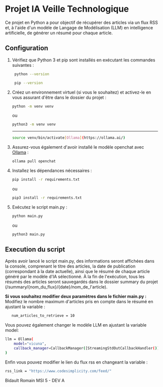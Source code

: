 # Projet IA Veille Technologique

Ce projet en Python a pour objectif de récupérer des articles via un flux RSS et, à l'aide d'un modèle de Langage de Modélisation (LLM) en intelligence artificielle, de générer un résumé pour chaque article.

## Configuration

1. Vérifiez que Python 3 et pip sont installés en exécutant les commandes suivantes :

   ```bash
    python --version
   ```

   ```bash
    pip --version
   ```

2. Créez un environnement virtuel (si vous le souhaitez) et activez-le en vous assurant d'être dans le dossier du projet :

   ```bash
   python -m venv venv
   ```

   ou

   ```bash
   python3 -m venv venv
   ```

   ***

   ```bash
   source venv/bin/activate[Ollama](https://ollama.ai/)
   ```

3. Assurez-vous également d'avoir installé le modèle openchat avec [Ollama](https://ollama.ai/) :

   ```bash
   ollama pull openchat
   ```

4. Installez les dépendances nécessaires :

   ```bash
   pip install -r requirements.txt
   ```

   ou

   ```bash
   pip3 install -r requirements.txt
   ```

5. Exécutez le script main.py :

   ```bash
   python main.py
   ```

   ou

   ```bash
   python3 main.py
   ```

## Execution du script

Après avoir lancé le script main.py, des informations seront affichées dans la console, comprenant le titre des articles, la date de publication (correspondant à la date actuelle), ainsi que le résumé de chaque article généré par le modèle d'IA sélectionné. À la fin de l'exécution, tous les résumés des articles seront sauvegardés dans le dossier summary du projet (/summary/{nom_du_flux}/{date}/nom_de_l'article).

**Si vous souhaitez modifier deux paramètres dans le fichier main.py :**
Modifiez le nombre maximum d'articles pris en compte dans le résumé en ajustant la variable :

```bash
   num_articles_to_retrieve = 10
```

Vous pouvez également changer le modèle LLM en ajustant la variable model:

```bash
llm = Ollama(
    model="vicuna",
    callback_manager=CallbackManager([StreamingStdOutCallbackHandler()]),
)
```

Enfin vous pouvez modifier le lien du flux rss en changeant la variable : 
```bash 
rss_link = "https://www.codesimplicity.com/feed/"
```

Bidault Romain MSI 5 - DEV A